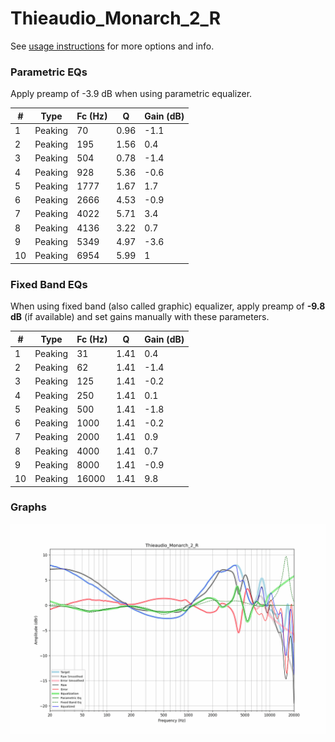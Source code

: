 # Thieaudio_Monarch_2_R
See [usage instructions](https://github.com/jaakkopasanen/AutoEq#usage) for more options and info.

### Parametric EQs
Apply preamp of -3.9 dB when using parametric equalizer.

|   # | Type    |   Fc (Hz) |    Q |   Gain (dB) |
|-----|---------|-----------|------|-------------|
|   1 | Peaking |        70 | 0.96 |        -1.1 |
|   2 | Peaking |       195 | 1.56 |         0.4 |
|   3 | Peaking |       504 | 0.78 |        -1.4 |
|   4 | Peaking |       928 | 5.36 |        -0.6 |
|   5 | Peaking |      1777 | 1.67 |         1.7 |
|   6 | Peaking |      2666 | 4.53 |        -0.9 |
|   7 | Peaking |      4022 | 5.71 |         3.4 |
|   8 | Peaking |      4136 | 3.22 |         0.7 |
|   9 | Peaking |      5349 | 4.97 |        -3.6 |
|  10 | Peaking |      6954 | 5.99 |         1   |

### Fixed Band EQs
When using fixed band (also called graphic) equalizer, apply preamp of **-9.8 dB** (if available) and set gains manually with these parameters.

|   # | Type    |   Fc (Hz) |    Q |   Gain (dB) |
|-----|---------|-----------|------|-------------|
|   1 | Peaking |        31 | 1.41 |         0.4 |
|   2 | Peaking |        62 | 1.41 |        -1.4 |
|   3 | Peaking |       125 | 1.41 |        -0.2 |
|   4 | Peaking |       250 | 1.41 |         0.1 |
|   5 | Peaking |       500 | 1.41 |        -1.8 |
|   6 | Peaking |      1000 | 1.41 |        -0.2 |
|   7 | Peaking |      2000 | 1.41 |         0.9 |
|   8 | Peaking |      4000 | 1.41 |         0.7 |
|   9 | Peaking |      8000 | 1.41 |        -0.9 |
|  10 | Peaking |     16000 | 1.41 |         9.8 |

### Graphs
![](./Thieaudio_Monarch_2_R.png)
